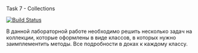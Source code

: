 Task 7 - Collections

[![Build Status](https://travis-ci.com/itmo-java-basics-2020/task-7-collections-framework-denchech.svg?branch=develop)](https://travis-ci.com/itmo-java-basics-2020/task-7-collections-framework-denchech)

В данной лабораторной работе необходимо решить несколько задач на коллекции, которые оформлены в виде классов, в которых нужно заимплементить методы. Все подробности в доках к каждому классу.